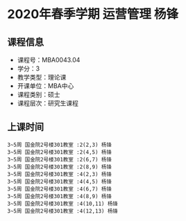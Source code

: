 # 2020年春季学期 运营管理 杨锋






## 课程信息

- 课程号：MBA0043.04
- 学分：3
- 教学类型：理论课
- 开课单位：MBA中心
- 课程类别：硕士
- 课程层次：研究生课程

## 上课时间

```
3~5周 国金院2号楼301教室 :2(2,3) 杨锋
3~5周 国金院2号楼301教室 :2(4,5) 杨锋
3~5周 国金院2号楼301教室 :2(6,7) 杨锋
3~5周 国金院2号楼301教室 :2(8,9) 杨锋
3~5周 国金院2号楼301教室 :4(2,3) 杨锋
3~5周 国金院2号楼301教室 :4(4,5) 杨锋
3~5周 国金院2号楼301教室 :4(6,7) 杨锋
3~5周 国金院2号楼301教室 :4(8,9) 杨锋
3~5周 国金院2号楼301教室 :4(10,11) 杨锋
3~5周 国金院2号楼301教室 :4(12,13) 杨锋
```

